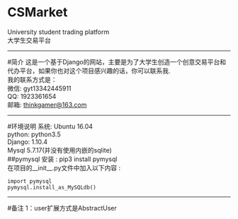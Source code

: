 # CSMarket
University student trading platform<br>
大学生交易平台

---

#简介
这是一个基于Django的网站，主要是为了大学生创造一个创意交易平台和代办平台，如果你也对这个项目感兴趣的话，你可以联系我.
<br>
我的联系方式是：<br>
微信: gyt13342445911<br>
QQ: 1923361654<br>
邮箱: thinkgamer@163.com<br>

---

#环境说明
系统: Ubuntu 16.04<br>
python: python3.5<br>
Django: 1.10.4<br>
Mysql 5.7.17(并没有使用内嵌的sqlite)<br>
##pymysql
安装 : pip3 install pymysql<br>
在项目的__init__.py文件中加入以下内容 :
```
import pymysql  
pymysql.install_as_MySQLdb()
```

---
#备注
1：user扩展方式是AbstractUser<br>
